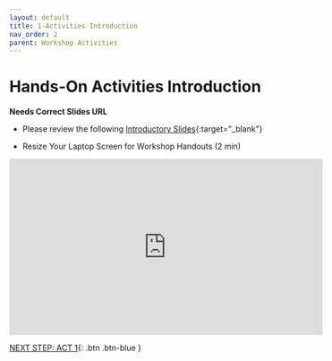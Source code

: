 ```yaml
---
layout: default
title: 1-Activities Introduction
nav_order: 2
parent: Workshop Activities
---
```

# Hands-On Activities Introduction

**Needs Correct Slides URL**
- Please review the following [Introductory Slides](https://www.youtube.com/watch?v=KnsiZOJjfUg){:target="_blank"}

- Resize Your Laptop Screen for Workshop Handouts (2 min)
<iframe width="560" height="315" src="https://www.youtube.com/embed/Igk5hZUfzN0" title="YouTube video player" frameborder="0" allow="accelerometer; autoplay; clipboard-write; encrypted-media; gyroscope; picture-in-picture" allowfullscreen></iframe>

[NEXT STEP: ACT 1](act-1.html){: .btn .btn-blue }
